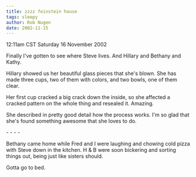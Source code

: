 ```yaml
---
title: zzzz feinstein house
tags: sleepy
author: Rob Nugen
date: 2002-11-15
---
```


<p class=date>12:11am CST Saturday 16 November 2002</p>

<p>Finally I've gotten to see where Steve lives.  And Hillary and
Bethany and Kathy.</p>

<p>Hillary showed us her beautiful glass pieces that she's blown.  She
has made three cups, two of them with colors, and two bowls, one of
them clear.</p>

<p>Her first cup cracked a big crack down the inside, so she affected
a cracked pattern on the whole thing and resealed it.  Amazing.</p>

<p>She described in pretty good detail how the process works.  I'm so
glad that she's found something awesome that she loves to do.</p>

<p>- - - -</p>

<p>Bethany came home while Fred and I were laughing and chowing cold
pizza with Steve down in the kitchen.  H & B were soon bickering and
sorting things out, being just like sisters should.</p>

<p>Gotta go to bed.</p>
